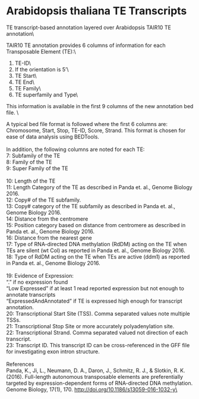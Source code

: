 # Arabidopsis thaliana TE Transcripts
TE transcript-based annotation layered over Arabidopsis TAIR10 TE annotation\

TAIR10 TE annotation provides 6 columns of information for each Transposable Element (TE):\
1)	TE-ID\
2)	If the orientation is 5’\
3)	TE Start\
4)	TE End\
5)	TE Family\
6)	TE superfamily and Type\

This information is available in the first 9 columns of the new annotation bed file. \

A typical bed file format is followed where the first 6 columns are: Chromosome, Start, Stop, TE-ID, Score, Strand. This format is chosen for ease of data analysis using BEDTools.\
\
In addition, the following columns are noted for each TE:
\
7: Subfamily of the TE\
8: Family of the TE\
9: Super Family of the TE\
\
10: Length of the TE\
11: Length Category of the TE as described in Panda et. al., Genome Biology 2016.\
12: Copy# of the TE subfamily.\
13: Copy# category of the TE subfamily as described in Panda et. al., Genome Biology 2016.\
14: Distance from the centromere\
15: Position category based on distance from centromere as described in Panda et. al., Genome Biology 2016.\
16: Distance from the nearest gene\
17: Type of RNA-directed DNA methylation (RdDM) acting on the TE when TEs are silent (wt Col) as reported in Panda et. al., Genome Biology 2016.\
18: Type of RdDM acting on the TE when TEs are active (ddm1) as reported in Panda et. al., Genome Biology 2016.\
\
19: Evidence of Expression: \
	“.” if no expression found\
	“Low Expressed” if at least 1 read reported expression but not enough to annotate transcripts\
	“ExpressedAndAnnotated” if TE is expressed high enough for transcript annotation.\
20: Transcriptional Start Site (TSS). Comma separated values note multiple TSSs.\
21: Transcriptional Stop Site or more accurately polyadenylation site.\
22: Transcriptional Strand. Comma separated valued not direction of each transcript.\
23: Transcript ID. This transcript ID can be cross-referenced in the GFF file for investigating exon intron structure.\
\
References\
Panda, K., Ji, L., Neumann, D. A., Daron, J., Schmitz, R. J., & Slotkin, R. K. (2016). Full-length autonomous transposable elements are preferentially targeted by expression-dependent forms of RNA-directed DNA methylation. Genome Biology, 17(1), 170. http://doi.org/10.1186/s13059-016-1032-y\
